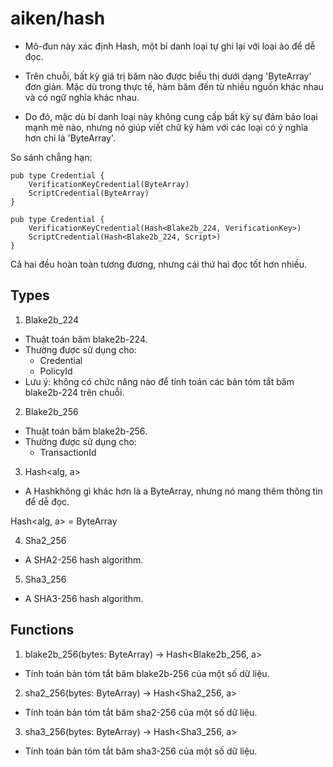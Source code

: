 # aiken/hash

- Mô-đun này xác định Hash, một bí danh loại tự ghi lại với loại ảo để dễ đọc.

- Trên chuỗi, bất kỳ giá trị băm nào được biểu thị dưới dạng 'ByteArray' đơn giản. Mặc dù trong thực tế, hàm băm đến từ nhiều nguồn khác nhau và có ngữ nghĩa khác nhau.

- Do đó, mặc dù bí danh loại này không cung cấp bất kỳ sự đảm bảo loại mạnh mẽ nào, nhưng nó giúp viết chữ ký hàm với các loại có ý nghĩa hơn chỉ là 'ByteArray'.

So sánh chẳng hạn:

```aiken
pub type Credential {
    VerificationKeyCredential(ByteArray)
    ScriptCredential(ByteArray)
}

pub type Credential {
    VerificationKeyCredential(Hash<Blake2b_224, VerificationKey>)
    ScriptCredential(Hash<Blake2b_224, Script>)
}
```

Cả hai đều hoàn toàn tương đương, nhưng cái thứ hai đọc tốt hơn nhiều.


## Types

1. Blake2b_224

- Thuật toán băm blake2b-224.
- Thường được sử dụng cho:
    + Credential
    + PolicyId
- Lưu ý: không có chức năng nào để tính toán các bản tóm tắt băm blake2b-224 trên chuỗi.

2. Blake2b_256

- Thuật toán băm blake2b-256.
- Thường được sử dụng cho:
    + TransactionId

3. Hash<alg, a>

- A Hashkhông gì khác hơn là a ByteArray, nhưng nó mang thêm thông tin để dễ đọc.

Hash<alg, a> = ByteArray

4. Sha2_256

- A SHA2-256 hash algorithm.

5. Sha3_256

- A SHA3-256 hash algorithm.

## Functions

1. blake2b_256(bytes: ByteArray) -> Hash<Blake2b_256, a>

- Tính toán bản tóm tắt băm blake2b-256 của một số dữ liệu.

2. sha2_256(bytes: ByteArray) -> Hash<Sha2_256, a>

- Tính toán bản tóm tắt băm sha2-256 của một số dữ liệu.

3. sha3_256(bytes: ByteArray) -> Hash<Sha3_256, a>

- Tính toán bản tóm tắt băm sha3-256 của một số dữ liệu.